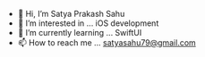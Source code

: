 - 👋 Hi, I’m Satya Prakash Sahu
- 👀 I’m interested in ... iOS development
- 🌱 I’m currently learning ... SwiftUI
- 📫 How to reach me ... satyasahu79@gmail.com

<!---
satyasahu79/satyasahu79 is a ✨ special ✨ repository because its `README.md` (this file) appears on your GitHub profile.
You can click the Preview link to take a look at your changes.
--->
